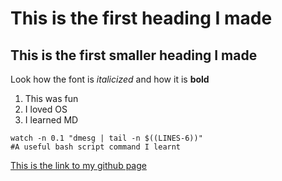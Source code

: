 # This is the first heading I made
## This is the first smaller heading I made

Look how the font is *italicized* and how it is **bold** 

1. This was fun
2. I loved OS
3. I learned MD

``````
watch -n 0.1 "dmesg | tail -n $((LINES-6))"
#A useful bash script command I learnt 

``````

[This is the link to my github page](https://github.com/Murad1893/)
